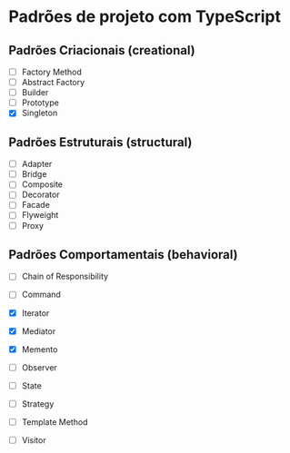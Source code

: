 # Padrões de projeto com TypeScript

## Padrões Criacionais (creational)

- [ ] Factory Method
- [ ] Abstract Factory
- [ ] Builder
- [ ] Prototype
- [x] Singleton

## Padrões Estruturais (structural)

- [ ] Adapter
- [ ] Bridge
- [ ] Composite
- [ ] Decorator
- [ ] Facade
- [ ] Flyweight
- [ ] Proxy

## Padrões Comportamentais (behavioral)

- [ ] Chain of Responsibility
- [ ] Command
- [x] Iterator
- [x] Mediator
- [x] Memento
- [ ] Observer
- [ ] State
- [ ] Strategy
- [ ] Template Method
- [ ] Visitor

